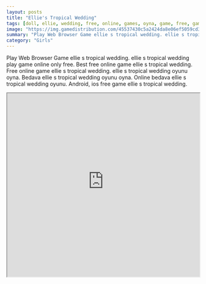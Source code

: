 ```yaml
---
layout: posts
title: "Ellie's Tropical Wedding"
tags: [doll, ellie, wedding, free, online, games, oyna, game, free, games, play, play, games]
image: "https://img.gamedistribution.com/45537430c5a2424da8e06ef5059cd31a.jpg"
summary: "Play Web Browser Game ellie s tropical wedding. ellie s tropical wedding play game online only free. Best free online game ellie s tropical wedding. Free online game ellie s tropical wedding. ellie s tropical wedding oyunu oyna. Bedava ellie s tropical wedding oyunu oyna. Online bedava ellie s tropical wedding oyunu. Android, ios free game ellie s tropical wedding."
category: "Girls"
---
```


Play Web Browser Game ellie s tropical wedding. ellie s tropical wedding play game online only free. Best free online game ellie s tropical wedding. Free online game ellie s tropical wedding. ellie s tropical wedding oyunu oyna. Bedava ellie s tropical wedding oyunu oyna. Online bedava ellie s tropical wedding oyunu. Android, ios free game ellie s tropical wedding.

<iframe width="100%" height="480px;" src="https://html5.gamedistribution.com/45537430c5a2424da8e06ef5059cd31a/"></iframe>